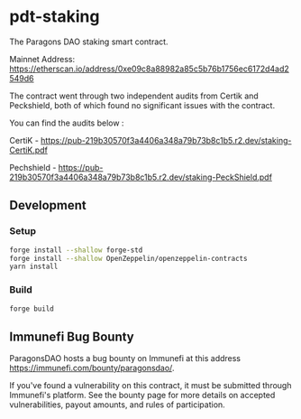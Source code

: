 # pdt-staking
The Paragons DAO staking smart contract.

Mainnet Address: https://etherscan.io/address/0xe09c8a88982a85c5b76b1756ec6172d4ad2549d6

The contract went through two independent audits from Certik and Peckshield, both of which found no significant issues with the contract.

You can find the audits below : 

CertiK - https://pub-219b30570f3a4406a348a79b73b8c1b5.r2.dev/staking-CertiK.pdf

Pechshield - https://pub-219b30570f3a4406a348a79b73b8c1b5.r2.dev/staking-PeckShield.pdf

## Development

### Setup

```bash
forge install --shallow forge-std
forge install --shallow OpenZeppelin/openzeppelin-contracts
yarn install
```

### Build

```bash
forge build
```

## Immunefi Bug Bounty

ParagonsDAO hosts a bug bounty on Immunefi at this address https://immunefi.com/bounty/paragonsdao/. 

If you've found a vulnerability on this contract, it must be submitted through Immunefi's platform. See the bounty page for more details on accepted vulnerabilities, payout amounts, and rules of participation.